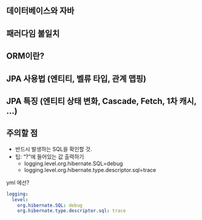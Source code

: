 
## 데이터베이스와 자바
## 패러다임 불일치
## ORM이란?
## JPA 사용법 (엔티티, 벨류 타입, 관계 맵핑)
## JPA 특징 (엔티티 상태 변화, Cascade, Fetch, 1차 캐시, ...)

## 주의할 점
 - 반드시 발생하는 SQL을 확인할 것.
 - 팁: “?”에 들어있는 값 출력하기
    - logging.level.org.hibernate.SQL=debug
    - logging.level.org.hibernate.type.descriptor.sql=trace

yml 에선?
```yml
logging:
  level:
    org.hibernate.SQL: debug
    org.hibernate.type.descriptor.sql: trace
```